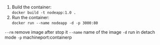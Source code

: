 1. Build the container:  
`docker build -t nodeapp:1.0 .`  
2. Run the container:  
`docker run --name nodeapp -d -p 3000:80`

  
`--rm` remove image after stop it
`--name` name of the image
`-d` run in detach mode
`-p` machineport:containerp